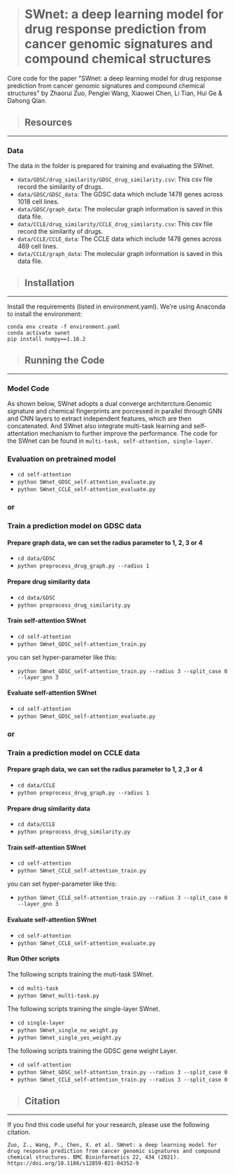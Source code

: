 > # SWnet: a deep learning model for drug response prediction from cancer genomic signatures and compound chemical structures

Core code for the paper "SWnet: a deep learning model for drug response prediction from cancer genomic signatures and compound chemical structures" by Zhaorui Zuo, Penglei Wang, Xiaowei Chen, Li Tian, Hui Ge & Dahong Qian.

> ## Resources
---

### Data
The data in the folder is prepared for training and evaluating the SWnet.
* `data/GDSC/drug_similarity/GDSC_drug_similarity.csv`: This csv file record the similarity of drugs.
* `data/GDSC/GDSC_data`: The GDSC data which include 1478 genes across 1018 cell lines.
* `data/GDSC/graph_data`: The molecular graph information is saved in this data file.
* `data/CCLE/drug_similarity/CCLE_drug_similarity.csv`: This csv file record the similarity of drugs.
* `data/CCLE/CCLE_data`: The CCLE data which include 1478 genes across 469 cell lines.
* `data/CCLE/graph_data`: The molecular graph information is saved in this data file.

> ## Installation
---

Install the requirements (listed in environment.yaml). We're using Anaconda to install the environment:
```
conda env create -f environment.yaml
conda activate swnet
pip install numpy==1.16.2
```

> ## Running the Code
---

### Model Code

As shown below, SWnet adopts a dual converge architercture.Genomic signature and chemical fingerprints are porcessed in parallel through GNN and CNN layers to extract independent features, which are then concatenated. And SWnet also integrate multi-task learning and self-attentation mechanism to further improve the performance.
The code for the SWnet can be found in `multi-task, self-attention, single-layer`.

### Evaluation on pretrained model
* `cd self-attention`
* `python SWnet_GDSC_self-attention_evaluate.py `
* `python SWnet_CCLE_self-attention_evaluate.py `
### or

### Train a prediction model on GDSC data
#### Prepare graph data, we can set the radius parameter to 1, 2, 3 or 4
* `cd data/GDSC` 
* `python preprocess_drug_graph.py --radius 1`

#### Prepare drug similarity data
* `cd data/GDSC`
* `python preprocess_drug_similarity.py`

#### Train self-attention SWnet 
* `cd self-attention`
* `python SWnet_GDSC_self-attention_train.py `

you can set hyper-parameter like this:
* `python SWnet_GDSC_self-attention_train.py --radius 3 --split_case 0 --layer_gnn 3`

#### Evaluate self-attention SWnet
* `cd self-attention`
* `python SWnet_GDSC_self-attention_evaluate.py `

### or

### Train a prediction model on CCLE data
#### Prepare graph data, we can set the radius parameter to 1, 2 ,3 or 4
* `cd data/CCLE` 
* `python preprocess_drug_graph.py --radius 1`

#### Prepare drug similarity data
* `cd data/CCLE`
* `python preprocess_drug_similarity.py`

#### Train self-attention SWnet 
* `cd self-attention`
* `python SWnet_CCLE_self-attention_train.py `

you can set hyper-parameter like this:
* `python SWnet_CCLE_self-attention_train.py --radius 3 --split_case 0 --layer_gnn 3`

#### Evaluate self-attention SWnet
* `cd self-attention`
* `python SWnet_CCLE_self-attention_evaluate.py `

#### Run Other scripts

The following scripts training the muti-task SWnet.
* `cd multi-task`
* `python SWnet_multi-task.py`

The following scripts training the single-layer SWnet.

* `cd single-layer`
* `python SWnet_single_no_weight.py`
* `python SWnet_single_yes_weight.py`

The following scripts training the GDSC gene weight Layer.

* `cd self-attention`
* `python SWnet_GDSC_self-attention_train.py --radius 3 --split_case 0`
* `python SWnet_CCLE_self-attention_train.py --radius 3 --split_case 0`

> ## Citation
---
If you find this code useful for your research, please use the following citation.
```
Zuo, Z., Wang, P., Chen, X. et al. SWnet: a deep learning model for drug response prediction from cancer genomic signatures and compound chemical structures. BMC Bioinformatics 22, 434 (2021). https://doi.org/10.1186/s12859-021-04352-9
```
